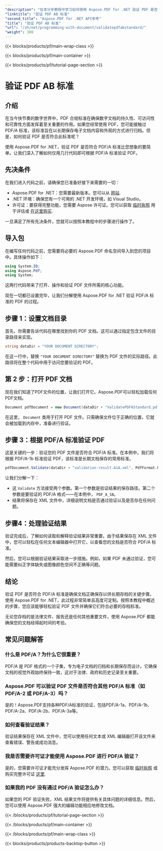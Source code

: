 ```yaml
---
"description": "在本分步教程中学习如何使用 Aspose.PDF for .NET 验证 PDF 是否符合 PDF/A-1b 标准。确保符合长期存档的要求。"
"linktitle": "验证 PDF AB 标准"
"second_title": "Aspose.PDF for .NET API参考"
"title": "验证 PDF AB 标准"
"url": "/zh/net/programming-with-document/validatepdfabstandard/"
"weight": 380
---
```


{{< blocks/products/pf/main-wrap-class >}}

{{< blocks/products/pf/main-container >}}

{{< blocks/products/pf/tutorial-page-section >}}

# 验证 PDF AB 标准

## 介绍

在当今快节奏的数字世界中，PDF 合规标准在确保数字文档的持久性、可访问性和可靠性方面发挥着至关重要的作用。如果您经常使用 PDF，您可能接触过 PDF/A 标准，该标准旨在以长期保存电子文档内容和外观的方式进行归档。但是，如何验证 PDF 是否符合此标准呢？

使用 Aspose.PDF for .NET，验证 PDF 是否符合 PDF/A 标准比您想象的要简单。让我们深入了解如何仅用几行代码即可根据 PDF/A 标准验证 PDF。 


## 先决条件

在我们进入代码之前，请确保您已准备好接下来需要的一切：

- Aspose.PDF for .NET：您需要最新版本。您可以从 [网站](https://releases。aspose.com/pdf/net/).
- .NET 环境：确保您有一个可用的 .NET 开发环境，如 Visual Studio。
- 许可证：要获得完整功能，您需要 Aspose 许可证。您可以获取 [临时执照](https://purchase.aspose.com/temporary-license/) 用于评估或 [在这里购买](https://purchase。aspose.com/buy).

一旦满足了所有先决条件，您就可以按照本教程中的步骤进行操作了。

## 导入包

在编写任何代码之前，您需要将必要的 Aspose.PDF 命名空间导入到您的项目中。具体操作如下：

```csharp
using System.IO;
using Aspose.Pdf;
using System;
```

这两行代码带来了打开、操作和验证 PDF 文件所需的核心功能。

现在一切都已设置完毕，让我们分解使用 Aspose.PDF for .NET 验证 PDF/A 标准的 PDF 的过程。

## 步骤 1：设置文档目录

首先，你需要告诉代码在哪里找到你的 PDF 文档。这可以通过指定包含文件的目录路径来实现。

```csharp
string dataDir = "YOUR DOCUMENT DIRECTORY";
```

在这一行中，替换 `"YOUR DOCUMENT DIRECTORY"` 替换为 PDF 文件的实际路径。此路径将在整个代码中用于访问您要验证的 PDF。

## 第 2 步：打开 PDF 文档

现在我们知道了PDF文件的位置，让我们打开它。Aspose.PDF可以轻松加载任何PDF文档。

```csharp
Document pdfDocument = new Document(dataDir + "ValidatePDFAStandard.pdf");
```

在这里， `Document` 类用于打开 PDF 文件。只需确保文件位于正确的位置，它就会被加载到内存中，准备进行验证。

## 步骤 3：根据 PDF/A 标准验证 PDF

这是关键的一步：验证您的 PDF 文件是否符合 PDF/A 标准。在本例中，我们将根据 PDF/A-1b 标准验证 PDF，该标准是长期文档保存的常用标准。

```csharp
pdfDocument.Validate(dataDir + "validation-result-A1A.xml", PdfFormat.PDF_A_1B);
```

让我们分解一下：
- 这 `Validate` 方法接受两个参数。第一个参数是验证结果的保存路径。第二个参数是要验证的 PDF/A 格式——在本例中， `PDF_A_1B`。
- 结果将保存在 XML 文件中，详细说明文档是否通过验证以及是否存在任何问题。

## 步骤4：处理验证结果

验证完成后，了解如何读取和解释验证结果非常重要。由于结果保存在 XML 文件中，您可以轻松在任何文本编辑器中打开它，以查看您的文档是否符合 PDF/A 标准。

然后，您可以根据验证结果采取进一步措施。例如，如果 PDF 未通过验证，您可能需要纠正字体缺失或图像颜色空间不正确等问题。

## 结论

验证 PDF 是否符合 PDF/A 标准是确保文档正确保存以供长期存档的关键步骤。使用 Aspose.PDF for .NET，此过程非常简单且高度可定制。按照本教程中概述的步骤，您应该能够轻松验证 PDF 文件并确保它们符合必要的存档标准。

无论您存档的是法律文件、报告还是任何其他重要文件，使用 Aspose.PDF 都能确保您的文档经得起时间的考验。

## 常见问题解答

### 什么是 PDF/A？为什么它很重要？
PDF/A 是 PDF 格式的一个子集，专为电子文档的归档和长期保存而设计。它确保文档的视觉外观始终保持一致，这对于法律、政府和历史记录至关重要。

### Aspose.PDF 可以验证 PDF 文件是否符合其他 PDF/A 标准（如 PDF/A-2 或 PDF/A-3）吗？
是的！Aspose.PDF支持各种PDF/A标准的验证，包括PDF/A-1a、PDF/A-1b、PDF/A-2a、PDF/A-2b、PDF/A-3a等。

### 如何查看验证结果？
验证结果保存在 XML 文件中，您可以使用任何文本或 XML 编辑器打开该文件来查看错误、警告或成功消息。

### 我是否需要许可证才能使用 Aspose.PDF 进行 PDF/A 验证？
是的，您需要许可证才能充分发挥 Aspose.PDF 的潜力。您可以获取 [临时执照](https://purchase.aspose.com/temporary-license/) 或购买完整许可证 [这里](https://purchase。aspose.com/buy).

### 如果我的 PDF 没有通过 PDF/A 验证怎么办？
如果您的 PDF 验证失败，XML 结果文件将提供有关具体问题的详细信息。然后，您可以使用 Aspose.PDF 强大的编辑功能相应地修改文档。

{{< /blocks/products/pf/tutorial-page-section >}}

{{< /blocks/products/pf/main-container >}}

{{< /blocks/products/pf/main-wrap-class >}}

{{< blocks/products/products-backtop-button >}}